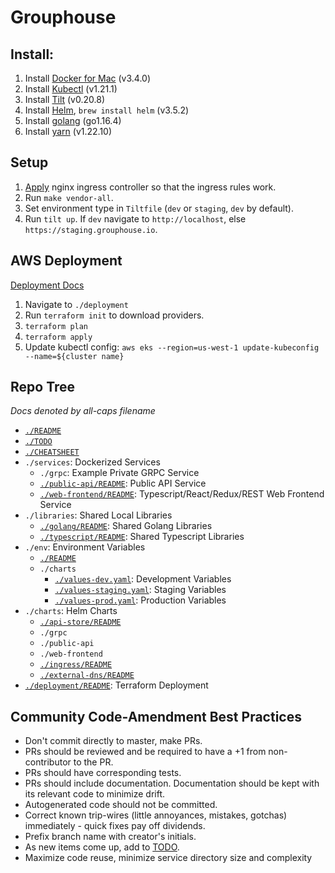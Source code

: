# Grouphouse

## Install: 
1. Install [Docker for Mac](https://docs.docker.com/docker-for-mac/install/) (v3.4.0) 
2. Install [Kubectl](https://docs.aws.amazon.com/eks/latest/userguide/install-kubectl.html) (v1.21.1) 
3. Install [Tilt](https://docs.tilt.dev/install.html) (v0.20.8)
4. Install [Helm](https://helm.sh/), `brew install helm` (v3.5.2)
5. Install [golang](https://golang.org/doc/install) (go1.16.4)
6. Install [yarn](https://yarnpkg.com/) (v1.22.10)

## Setup
1. [Apply](https://kubernetes.github.io/ingress-nginx/deploy/#aws) nginx ingress controller so that the ingress rules work. 
2. Run `make vendor-all`.
3. Set environment type in `Tiltfile` (`dev` or `staging`, `dev` by default).
4. Run `tilt up`.  If `dev` navigate to `http://localhost`, else `https://staging.grouphouse.io`.

## AWS Deployment
[Deployment Docs](./deployment/README.md)

1. Navigate to `./deployment`
2. Run `terraform init` to download providers.
3. `terraform plan`
4. `terraform apply`
5. Update kubectl config: `aws eks --region=us-west-1 update-kubeconfig --name=${cluster name}`

## Repo Tree 
_Docs denoted by all-caps filename_
- [`./README`](./README.md)
- [`./TODO`](./TODO.md)
- [`./CHEATSHEET`](./CHEATSHEET.md)
- `./services`: Dockerized Services 
    - `./grpc`: Example Private GRPC Service
    - [`./public-api/README`](./services/public-api/README.md): Public API Service  
    - [`./web-frontend/README`](./services/web-frontend/README.md): Typescript/React/Redux/REST Web Frontend Service 
- `./libraries`: Shared Local Libraries 
    - [`./golang/README`](libraries/golang/README.md): Shared Golang Libraries 
    - [`./typescript/README`](libraries/typescript/README.md): Shared Typescript Libraries 
- `./env`: Environment Variables 
    - [`./README`](env/README.md)
    - `./charts`
        - [`./values-dev.yaml`](env/charts/values-dev.yaml): Development Variables 
        - [`./values-staging.yaml`](env/charts/values-staging.yaml): Staging Variables 
        - [`./values-prod.yaml`](env/charts/values-prod.yaml): Production Variables 
- `./charts`: Helm Charts 
    - [`./api-store/README`](charts/api-store/README.md)
    - `./grpc`
    - `./public-api`
    - `./web-frontend`
    - [`./ingress/README`](charts/ingress/README.md)
    - [`./external-dns/README`](charts/external-dns/README.md)
- [`./deployment/README`](deployment/README.md): Terraform Deployment

## Community Code-Amendment Best Practices 
- Don't commit directly to master, make PRs. 
- PRs should be reviewed and be required to have a +1 from non-contributor to the PR.
- PRs should have corresponding tests. 
- PRs should include documentation. Documentation should be kept with its relevant code to minimize drift.
- Autogenerated code should not be committed.
- Correct known trip-wires (little annoyances, mistakes, gotchas) immediately - quick fixes pay off dividends.
- Prefix branch name with creator's initials.
- As new items come up, add to [TODO](./TODO.md). 
- Maximize code reuse, minimize service directory size and complexity